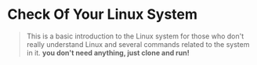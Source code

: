 # Check Of Your Linux System
> This is a basic introduction to the Linux system for those who don't really understand Linux and several commands related to the system in it.
**you don't need anything, just clone and run!**
> 
